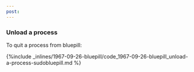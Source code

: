 ```yaml
---
post: 
---
```


### Unload a process

To quit a process from bluepill:



{%include _inlines/1967-09-26-bluepill/code_1967-09-26-bluepill_unload-a-process-sudobluepill.md %}







